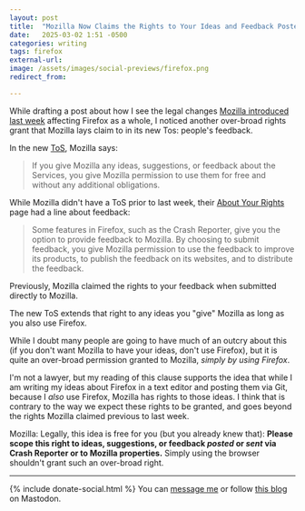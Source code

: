 ```yaml
---
layout: post
title:  "Mozilla Now Claims the Rights to Your Ideas and Feedback Posted Anywhere on the Web, as Long as You Use Firefox"
date:   2025-03-02 1:51 -0500
categories: writing
tags: firefox
external-url: 
image: /assets/images/social-previews/firefox.png
redirect_from: 

---
```


While drafting a post about how I see the legal changes [Mozilla introduced last week](https://blog.mozilla.org/en/products/firefox/firefox-news/firefox-terms-of-use/) affecting Firefox as a whole, I noticed another over-broad rights grant that Mozilla lays claim to in its new Tos: people's feedback.

In the new [ToS](https://www.mozilla.org/about/legal/terms/firefox/), Mozilla says:

> If you give Mozilla any ideas, suggestions, or feedback about the Services, you give Mozilla permission to use them for free and without any additional obligations.

While Mozilla didn't have a ToS prior to last week, their [About Your Rights](https://archive.ph/iLRyr) page had a line about feedback:

> Some features in Firefox, such as the Crash Reporter, give you the option to provide feedback to Mozilla. By choosing to submit feedback, you give Mozilla permission to use the feedback to improve its products, to publish the feedback on its websites, and to distribute the feedback.

Previously, Mozilla claimed the rights to your feedback when submitted directly to Mozilla. 

The new ToS extends that right to any ideas you "give" Mozilla as long as you also use Firefox.

While I doubt many people are going to have much of an outcry about this (if you don't want Mozilla to have your ideas, don't use Firefox), but it is quite an over-broad permission granted to Mozilla, *simply by using Firefox*. 

I'm not a lawyer, but my reading of this clause supports the idea that while I am writing my ideas about Firefox in a text editor and posting them via Git, because I *also* use Firefox, Mozilla has rights to those ideas. I think that is contrary to the way we expect these rights to be granted, and goes beyond the rights Mozilla claimed previous to last week.

Mozilla: Legally, this idea is free for you (but you already knew that): **Please scope this right to ideas, suggestions, or feedback *posted* or *sent* via Crash Reporter or to Mozilla properties.** Simply using the browser shouldn't grant such an over-broad right.

---

{% include donate-social.html %} You can [message me](https://mastodon.social/@yoasif) or follow [this blog](https://mastodon.social/@quippdblog) on Mastodon.
